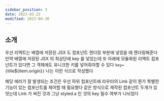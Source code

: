 ```yaml
---
sidebar_position: 3
date: 2023-03-22
modified: 2023-04-30
---
```


## 소개

우선 리액트는 배열에 저장된 JSX 도 컴포넌트 렌더링 부분에 넣었을 때 렌더링해준다
만약 배열에 저장된 JSX 의 최상단에 key 를 넣었는데 또 아래에 모듈화된 리엑트 컴포넌트가 있다면
그 객체에도 유니크한 키를 넣어줘야할 수 있다
`key={`tilie${item.origin}`}` 나는 이런 식으로 작성했다

해당 에러가 잘 발생되는 조건은 우선 하위 컴포넌트에 라우터의 Link 같이 뭔가 특별한 기능이 있는 컴포넌트를 제어할 때 필요했다
같은 방식으로 제작된 컴포넌트 두개가 있엇는데 Link 가 써진 것과 그냥 styled.a 인 것의 key 필수 여부가 나뉘었다
